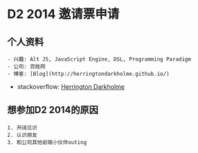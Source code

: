 # D2 2014 邀请票申请

## 个人资料
    - 兴趣: Alt JS, JavaScript Engine, DSL, Programming Paradigm
    - 公司: 百姓网
    - 博客: [Blog](http://herringtondarkholme.github.io/)
  - stackoverflow: [Herrington Darkholme](http://stackoverflow.com/users/2198656/herrington-darkholme)

## 想参加D2 2014的原因
    1. 开阔见识
    2. 认识朋友
    3. 和公司其他前端小伙伴outing
